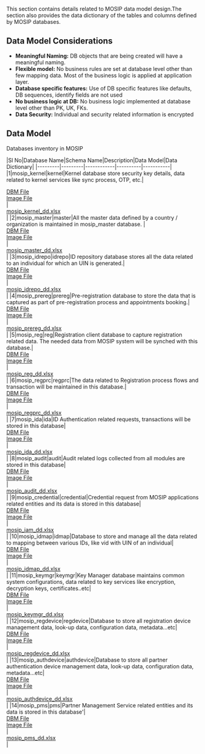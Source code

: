 This section contains details related to MOSIP data model design.The section also provides the data dictionary of the tables and columns defined by MOSIP databases.

## Data Model Considerations

* **Meaningful Naming:** DB objects that are being created will have a meaningful naming.
* **Flexible model:** No business rules are set at database level other than few mapping data. Most of the business logic is applied at application layer.
* **Database specific features:** Use of DB specific features like defaults, DB sequences, identify fields are not used
* **No business logic at DB:** No business logic implemented at database level other than PK, UK, FKs. 
* **Data Security:** Individual and security related information is encrypted
## Data Model

Databases inventory in MOSIP

|Sl No|Database Name|Schema Name|Description|Data Model|Data Dictionary|
|---------|---------|------------|----------|-----------|
|1|mosip_kernel|kernel|Kernel database store security key details, data related to kernel services like sync process, OTP, etc.|<div>[DBM File](https://github.com/mosip/commons/tree/master/design/data_model/_sources/mosip_kernel.dbm)</div> <div>[Image File ](https://github.com/mosip/commons/tree/master/design/data_model/_images/mosip_kernel.png)</div>|<div>[mosip_kernel_dd.xlsx ](https://github.com/mosip/commons/tree/master/design/data_model/mosip_kernel_dd.xlsx)</div>|
|2|mosip_master|master|All the master data defined by a country / organization is maintained in mosip_master database. |<div>[DBM File](https://github.com/mosip/commons/tree/master/design/data_model/_sources/mosip_master.dbm)</div> <div>[Image File ](https://github.com/mosip/commons/tree/master/design/data_model/_images/mosip_master.png)</div>|<div>[mosip_master_dd.xlsx ](https://github.com/mosip/commons/tree/master/design/data_model/mosip_master_dd.xlsx)</div>|
|3|mosip_idrepo|idrepo|ID repository database stores all the data related to an individual for which an UIN is generated.|<div>[DBM File](https://github.com/mosip/id-repository/tree/master/design/data_model/_sources/mosip_idrepo.dbm)</div> <div>[Image File ](https://github.com/mosip/id-repository/tree/master/design/data_model/_images/mosip_idrepo.png)</div>|<div>[mosip_idrepo_dd.xlsx](https://github.com/mosip/id-repository/tree/master/design/data_model/mosip_idrepo_dd.xlsx)</div>|
|4|mosip_prereg|prereg|Pre-registration database to store the data that is captured as part of pre-registration process and appointments booking.|<div>[DBM File](https://github.com/mosip/pre-registration/tree/master/design/data_model/_sources/mosip_prereg.dbm)</div> <div>[Image File ](https://github.com/mosip/pre-registration/tree/master/design/data_model/_images/mosip_prereg.png)</div>|<div>[mosip_prereg_dd.xlsx](https://github.com/mosip/pre-registration/tree/master/design/data_model/mosip_prereg_dd.xlsx)</div>|
|5|mosip_reg|reg|Registration client database to capture registration related data. The needed data from MOSIP system will be synched with this database.|<div>[DBM File](https://github.com/mosip/registration/tree/master/design/data_model/_sources/mosip_reg.dbm)</div> <div>[Image File ](https://github.com/mosip/registration/tree/master/design/data_model/_images/mosip_reg.png)</div>|<div>[mosip_reg_dd.xlsx](https://github.com/mosip/registration/tree/master/design/data_model/mosip_reg_dd.xlsx)</div>|
|6|mosip_regprc|regprc|The data related to Registration process flows and transaction will be maintained in this database.|<div>[DBM File](https://github.com/mosip/registration/tree/master/design/data_model/_sources/mosip_regprc.dbm)</div> <div>[Image File ](https://github.com/mosip/registration/tree/master/design/data_model/_images/mosip_regprc.png)</div>|<div>[mosip_regprc_dd.xlsx](https://github.com/mosip/registration/tree/master/design/data_model/mosip_regprc_dd.xlsx)</div>|
|7|mosip_ida|ida|ID Authentication related requests, transactions will be stored in this database|<div>[DBM File](https://github.com/mosip/id-authentication/tree/master/design/data_model/_sources/mosip_ida.dbm)</div> <div>[Image File ](https://github.com/mosip/id-authentication/tree/master/design/data_model/_images/mosip_ida.png)</div>|<div>[mosip_ida_dd.xlsx](https://github.com/mosip/id-authentication/tree/master/design/data_model/mosip_ida_dd.xlsx)</div>|
|8|mosip_audit|audit|Audit related logs collected from all modules are stored in this database|<div>[DBM File](https://github.com/mosip/commons/tree/master/design/data_model/_sources/mosip_audit.dbm)</div> <div>[Image File ](https://github.com/mosip/commons/tree/master/design/data_model/_images/mosip_audit.png)</div>|<div>[mosip_audit_dd.xlsx](https://github.com/mosip/commons/tree/master/design/data_model/mosip_audit_dd.xlsx)</div>|
|9|mosip_credential|credential|Credential request from MOSIP applications related entities and its data is stored in this database|<div>[DBM File](https://github.com/mosip/id-repository/tree/master/design/data_model/_sources/mosip_credential.dbm)</div> <div>[Image File ](https://github.com/mosip/id-repository/tree/master/design/data_model/_images/mosip_credential.png)</div>|<div>[mosip_iam_dd.xlsx](https://github.com/mosip/id-repository/tree/master/design/data_model/mosip_credential_dd.xlsx)</div>|
|10|mosip_idmap|idmap|Database to store and manage all the data related to mapping between various IDs, like vid with UIN of an individual|<div>[DBM File](https://github.com/mosip/id-repository/tree/master/design/data_model/_sources/mosip_idmap.dbm)</div> <div>[Image File ](https://github.com/mosip/id-repository/tree/master/design/data_model/_images/mosip_idmap.png)</div>|<div>[mosip_idmap_dd.xlsx](https://github.com/mosip/id-repository/tree/master/design/data_model/mosip_idmap_dd.xlsx)</div>|
|11|mosip_keymgr|keymgr|Key Manager database maintains common system configurations, data related to key services like encryption, decryption keys, certificates..etc|<div>[DBM File](https://github.com/mosip/commons/tree/master/design/data_model/_sources/mosip_keymgr.dbm)</div> <div>[Image File ](https://github.com/mosip/commons/tree/master/design/data_model/_images/mosip_keymgr.png)</div>|<div>[mosip_keymgr_dd.xlsx](https://github.com/mosip/commons/tree/master/design/data_model/mosip_keymgr_dd.xlsx)</div>|
|12|mosip_regdevice|regdevice|Database to store all registration device management data, look-up data, configuration data, metadata...etc|<div>[DBM File](https://github.com/mosip/commons/tree/master/design/data_model/_sources/mosip_regdevice.dbm)</div> <div>[Image File ](https://github.com/mosip/commons/tree/master/design/data_model/_images/mosip_regdevice.png)</div>|<div>[mosip_regdevice_dd.xlsx](https://github.com/mosip/commons/tree/master/design/data_model/mosip_regdevice_dd.xlsx)</div>|
|13|mosip_authdevice|authdevice|Database to store all partner authentication device management data, look-up data, configuration data, metadata...etc|<div>[DBM File](https://github.com/mosip/commons/tree/master/design/data_model/_sources/mosip_authdevice.dbm)</div> <div>[Image File ](https://github.com/mosip/commons/tree/master/design/data_model/_images/mosip_authdevice.png)</div>|<div>[mosip_authdevice_dd.xlsx](https://github.com/mosip/commons/tree/master/design/data_model/mosip_authdevice_dd.xlsx)</div>|
|14|mosip_pms|pms|Partner Management Service related entities and its data is stored in this database'|<div>[DBM File](https://github.com/mosip/partner-management-services/tree/master/design/data_model/_sources/mosip_pms.dbm)</div> <div>[Image File ](https://github.com/mosip/partner-management-services/tree/master/design/data_model/_images/mosip_pms.png)</div>|<div>[mosip_pms_dd.xlsx](https://github.com/mosip/partner-management-services/tree/master/design/data_model/mosip_pms_dd.xlsx)</div>|



